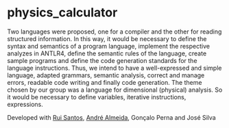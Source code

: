 # physics_calculator
Two languages were proposed, one for a compiler and the other for reading structured information. In this way, it would be necessary to define the syntax and semantics of a program language, implement the respective analyzes in ANTLR4, define the semantic rules of the language, create sample programs and define the code generation standards for the language instructions. Thus, we intend to have a well-expressed and simple language, adapted grammars, semantic analysis, correct and manage errors, readable code writing and finally code generation. The theme chosen by our group was a language for dimensional (physical) analysis. So it would be necessary to define variables, iterative instructions, expressions.

Developed with [Rui Santos](https://github.com/Rupesa/), [André Almeida](https://github.com/Almeida-a), Gonçalo Perna and José Silva
